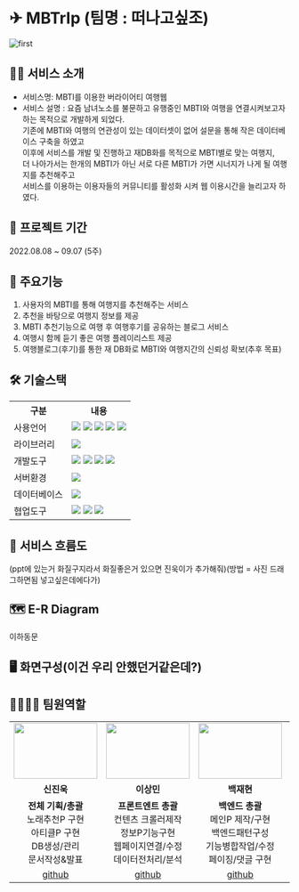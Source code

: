 # ✈ MBTrIp (팀명 : 떠나고싶조)
![first](https://user-images.githubusercontent.com/110752012/189013046-f2d08070-a93e-4a4c-b854-08a48d52488b.jpg)



## 🤷‍♀️ 서비스 소개
* 서비스명: MBTI를 이용한 버라이어티 여행웹
* 서비스 설명 : 
요즘 남녀노소를 불문하고 유행중인 MBTI와 여행을 연결시켜보고자 하는 목적으로 개발하게 되었다.<br>
기존에 MBTI와 여행의 연관성이 있는 데이터셋이 없어 설문을 통해 작은 데이터베이스 구축을 하였고<br>
이후에 서비스를 개발 및 진행하고 재DB화를 목적으로 MBTI별로 맞는 여행지,<br>
더 나아가서는 한개의 MBTI가 아닌 서로 다른 MBTI가 가면 시너지가 나게 될 여행지를 추천해주고 <br>
서비스를 이용하는 이용자들의 커뮤니티를 활성화 시켜 웹 이용시간을 늘리고자 하였다.

## 📆 프로젝트 기간
2022.08.08 ~ 09.07 (5주)

## 🔎 주요기능
1. 사용자의 MBTI를 통해 여행지를 추천해주는 서비스
2. 추천을 바탕으로 여행지 정보를 제공
3. MBTI 추천기능으로 여행 후 여행후기를 공유하는 블로그 서비스
4. 여행시 함께 듣기 좋은 여행 플레이리스트 제공
5. 여행블로그(후기)를 통한 재 DB화로 MBTI와 여행지간의 신뢰성 확보(추후 목표)

## 🛠 기술스택
<table>
    <tr>
        <th>구분</th>
        <th>내용</th>
    </tr>
    <tr>
        <td>사용언어</td>
        <td>
            <img src="https://img.shields.io/badge/Java-007396?style=for-the-badge&logo=java&logoColor=white"/>
            <img src="https://img.shields.io/badge/HTML5-E34F26?style=for-the-badge&logo=HTML5&logoColor=white"/>
            <img src="https://img.shields.io/badge/CSS3-1572B6?style=for-the-badge&logo=CSS3&logoColor=white"/>
            <img src="https://img.shields.io/badge/JavaScript-F7DF1E?style=for-the-badge&logo=JavaScript&logoColor=white"/>
          <img src="https://img.shields.io/badge/Python-3776AB?style=for-the-badge&logo=Python&logoColor=white"/> 
        </td>
    </tr>
    <tr>
        <td>라이브러리</td>
        <td>
            <img src="https://img.shields.io/badge/BootStrap-7952B3?style=for-the-badge&logo=BootStrap&logoColor=white"/>
        </td>
    </tr>
    <tr>
        <td>개발도구</td>
        <td>
            <img src="https://img.shields.io/badge/Eclipse-2C2255?style=for-the-badge&logo=Eclipse&logoColor=white"/>
            <img src="https://img.shields.io/badge/VSCode-007ACC?style=for-the-badge&logo=VisualStudioCode&logoColor=white"/>
            <img src="https://img.shields.io/badge/Anaconda-44A833?style=for-the-badge&logo=Anaconda&logoColor=white"/>
            <img src="https://img.shields.io/badge/Jupyter-F37626?style=for-the-badge&logo=Jupyter&logoColor=white"/>
        </td>
    </tr>
    <tr>
        <td>서버환경</td>
        <td>
            <img src="https://img.shields.io/badge/Apache Tomcat-D22128?style=for-the-badge&logo=Apache Tomcat&logoColor=white"/>
        </td>
    </tr>
    <tr>
        <td>데이터베이스</td>
        <td>
            <img src="https://img.shields.io/badge/Oracle 11g-F80000?style=for-the-badge&logo=Oracle&logoColor=white"/>
        </td>
    </tr>
    <tr>
        <td>협업도구</td>
        <td>
            <img src="https://img.shields.io/badge/Git-F05032?style=for-the-badge&logo=Git&logoColor=white"/>
            <img src="https://img.shields.io/badge/GitHub-181717?style=for-the-badge&logo=GitHub&logoColor=white"/>
            <img src="https://img.shields.io/badge/GitLab-FC6D26?style=for-the-badge&logo=GitLab&logoColor=white"/>
        </td>
    </tr>
</table>

## 🌊 서비스 흐름도
(ppt에 있는거 화질구지라서 화질좋은거 있으면 진욱이가 추가해줘)(방법 = 사진 드래그하면됨 넣고싶은데에다가)

## 🗺 E-R Diagram
이하동문

## 🖥 화면구성(이건 우리 안했던거같은데?)

## 👨‍👩‍👧‍👦 팀원역할
<table>
  <tr>
    <td align="center"><img src="https://user-images.githubusercontent.com/110752012/189024370-27d212da-d730-47f9-944f-5b59cc3763f1.jpg" width="150" height="100"/></td>
    <td align="center"><img src="https://user-images.githubusercontent.com/110752012/189024881-ce7b66eb-489e-4055-87a7-8ebbe8ec12f4.jpg" width="150" height="100"/></td>
    <td align="center"><img src="https://user-images.githubusercontent.com/110752012/189025007-f9133a62-a710-41c9-9718-295339eefcaa.jpg" width="150" height="100"/></td>
    <td align="center"><img src="https://user-images.githubusercontent.com/110752012/189025180-65d375e3-d2a0-42c2-b90d-3a3ec75b27fe.jpg" width="150" height="100"/></td>
    <td align="center"><img src="https://user-images.githubusercontent.com/110752012/189025071-f232a8e6-73ff-4ebd-b3f5-49d47295b4e4.jpg" width="150" height="100"/></td>
    <td align="center"><img src="https://user-images.githubusercontent.com/110752012/189025283-c2219d7b-13c2-419d-98dd-526980e3b493.jpg" width="150" height="100"/></td>
  </tr>
  <tr>
    <td align="center"><strong>신진욱</strong></td>
    <td align="center"><strong>이상민</strong></td>
    <td align="center"><strong>백재현</strong></td>
    <td align="center"><strong>윤창근</strong></td>
    <td align="center"><strong>김민정</strong></td>
    <td align="center"><strong>김수연</strong></td>
  </tr>
  <tr>
    <td align="center"><b>전체 기획/총괄</b><br>노래추천P 구현<br>아티클P 구현<br>DB생성/관리<br>문서작성&발표</td>
    <td align="center"><b>프론트엔트 총괄</b><br>컨텐츠 크롤러제작<br>정보P기능구현<br>웹페이지연결/수정<br>데이터전처리/분석</td>
    <td align="center"><b>백엔드 총괄</b><br>메인P 제작/구현<br>백엔드패턴구성<br>기능병합작업/수정<br>페이징/댓글 구현</td>
    <td align="center"><b>데이터 관리총괄</b><br>여행정보P 프론트<br>컨텐츠크롤링/정리<br>DB데이터삽입<br>MBTI테스트구현</td>
    <td align="center"><b>프론트 디자인 총괄</b><br>글쓰기/수정프론트<br>컨텐츠크롤링/정리<br>전체페이지 CSS수정/정리</td>
    <td align="center"><b>프로젝트 보조</b><br>기능보조<br>프로젝트 도구관리</td>
  </tr>
  <tr>
    <td align="center"><a href="https://github.com/자신의username작성해주세요" target='_blank'>github</a></td>
    <td align="center"><a href="https://github.com/자신의username작성해주세요" target='_blank'>github</a></td>
    <td align="center"><a href="https://github.com/자신의username작성해주세요" target='_blank'>github</a></td>
    <td align="center"><a href="https://github.com/자신의username작성해주세요" target='_blank'>github</a></td>
    <td align="center"><a href="https://github.com/자신의username작성해주세요" target='_blank'>github</a></td>
    <td align="center"><a href="https://github.com/자신의username작성해주세요" target='_blank'>github</a></td>
  </tr>
</table>
